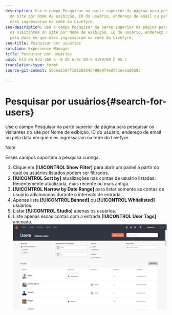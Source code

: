 ```yaml
---
description: Use o campo Pesquisar na parte superior da página para pesquisar os visitantes
  do site por Nome de exibição, ID do usuário, endereço de email ou pela data em que
  eles ingressaram na rede do Livefyre.
seo-description: Use o campo Pesquisar na parte superior da página para pesquisar
  os visitantes do site por Nome de exibição, ID do usuário, endereço de email ou
  pela data em que eles ingressaram na rede do Livefyre.
seo-title: Pesquisar por usuários
solution: Experience Manager
title: Pesquisar por usuários
uuid: 613 ea 931-760 a -4 db 6-ac 00-a 4199708 b 95 c
translation-type: tm+mt
source-git-commit: 566ea2587f101202045488e9f4edf73ece100293

---
```



# Pesquisar por usuários{#search-for-users}

Use o campo Pesquisar na parte superior da página para pesquisar os visitantes do site por Nome de exibição, ID do usuário, endereço de email ou pela data em que eles ingressaram na rede do Livefyre.

>[!NOTE]
>
>Esses campos suportam a pesquisa curinga.

1. Clique em **[!UICONTROL Show Filter]** para abrir um painel a partir do qual os usuários listados podem ser filtrados.
1. **[!UICONTROL Sort by]** atualizações nas contas de usuário listadas: Recentemente atualizada, mais recente ou mais antiga.
1. **[!UICONTROL Narrow by Date Range]** para listar somente as contas de usuário adicionadas durante o intervalo de entrada.
1. Apenas lista **[!UICONTROL Banned]** ou **[!UICONTROL Whitelisted]** usuários.
1. Listar **[!UICONTROL Studio]** apenas os usuários.
1. Liste apenas essas contas com a entrada **[!UICONTROL User Tags]** anexada. ![](assets/UsersFilter-1024x568.png)

